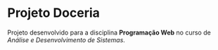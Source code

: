 # Projeto Doceria

Projeto desenvolvido para a disciplina **Programação Web** no curso de *Análise e Desenvolvimento de Sistemas*.

